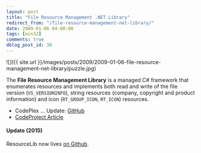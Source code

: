 ```yaml
---
layout: post
title: "File Resource Management .NET Library"
redirect_from: "/file-resource-management-net-library/"
date: 2009-01-06 04:00:00
tags: [win32]
comments: true
dblog_post_id: 30
---
```

![]({{ site.url }}/images/posts/2009/2009-01-06-file-resource-management-net-library/puzzle.jpg)

The  **File Resource Management Library** is a managed C# framework that enumerates resources and implements both read and write of the file version (`VS_VERSIONINFO`), string resources (company, copyright and product information) and icon (`RT_GROUP_ICON`, `RT_ICON`) resources.

- CodePlex ... Update: [GitHub](https://github.com/resourcelib/resourcelib)
- [CodeProject Article](http://www.codeproject.com/KB/library/ResourceLib.aspx)

#### Update (2015)

ResourceLib now lives <a href='https://github.com/dblock/resourcelib' target='_blank'>on Github</a>.
